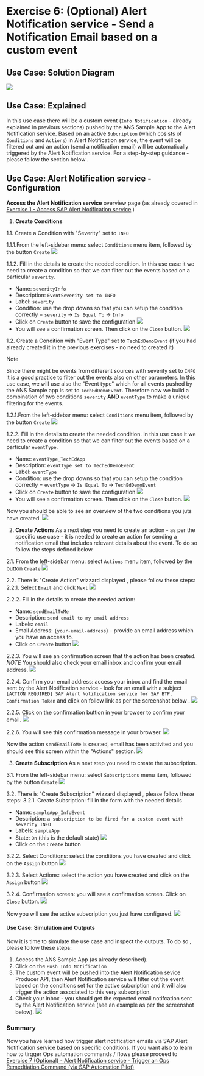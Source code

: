 # Exercise 6: (Optional) Alert Notification service - Send a Notification Email based on a custom event 

## Use Case: Solution Diagram
![](./images/ans-036.png)

## Use Case: Explained
In this use case there will be a custom event (`Info Notification` - already explained in previous sections) pushed by the ANS Sample App to the Alert Notification service. Based on an active `Subcription` (which cosists of `Conditions` and `Actions`) in Alert Notification service,  the event will be filtered out and an action (send a notification email) will be automatically triggered by the Alert Notification service. 
For a step-by-step guidance - please follow the section below . 

## Use Case: Alert Notification service - Configuration

**Access the Alert Notification service** overview page (as already covered in [Exercise 1 - Access SAP Alert Notification service](https://github.com/SAP-samples/teched2023-AD263/tree/main/exercises/ex1#access-sap-alert-notification-service) )

1. **Create Conditions**

1.1. Create a Condition with "Severity" set to `INFO`

1.1.1.From the left-sidebar menu: select `Conditions` menu item, followed by the button `Create`
![](./images/ans-015.png)

1.1.2. Fill in the  details to create the needed condition. In this use case it we need to create a condition so that we can filter out the events based on a particular `severity`. 
* Name:  `severityInfo`
* Description: `EventSeverity set to INFO`
* Label: `severity`
* Condition: use the drop downs so that you can setup the condition correctly = `severity` ->  `Is Equal To` -> `Info`
* Click on `Create` button to save the configuration
![](./images/ans-016_1.png)
* You will see a confirmation screen. Then click on the `Close` button. 
![](./images/ans-017.png)

1.2. Create a Condition with "Event Type" set to `TechEdDemoEvent` (if you had already created it in the previous exercises - no need to created it)
> [!NOTE]
> Since there might be events from different sources with severity set to `INFO` it is a good practice to filter out the events also on other parameters. In this use case, we will use also the "Event type" which for all events pushed by the ANS Sample app is set to `TechEdDemoEvent`. Therefore now we build a combination of two conditions `severity` **AND** `eventType` to make a unique filtering for the events.

1.2.1.From the left-sidebar menu: select `Conditions` menu item, followed by the button `Create`
![](./images/ans-015.png)

1.2.2. Fill in the  details to create the needed condition. In this use case it we need to create a condition so that we can filter out the events based on a particular `eventType`. 
* Name:  `eventType_TechEdApp`
* Description: `eventType set to TechEdDemoEvent`
* Label: `eventType`
* Condition: use the drop downs so that you can setup the condition correctly = `eventType` ->  `Is Equal To` -> `TechEdDemoEvent`
* Click on `Create` button to save the configuration
![](./images/ans-018_1.png)
* You will see a confirmation screen. Then click on the `Close` button. 
![](./images/ans-019.png)

Now you should be able to see an overview of the two conditions you juts have created. 
![](./images/ans-020.png)


2. **Create Actions**
As a next step you need to create an action - as per the specific use case - it is needed to create an action for sending a notification email that includes relevant details about the event. To do so follow the steps defined below. 

2.1. From the left-sidebar menu: select `Actions` menu item, followed by the button `Create`
![](./images/ans-021.png)

2.2. There is "Create Action" wizzard displayed , please follow these steps:
2.2.1. Select `Email` and click `Next`
![](./images/ans-022.png)

2.2.2. Fill in the  details to create the needed action: 
* Name: `sendEmailToMe`
* Description: `send email to my email address`
* Labels: `email`
* Email Address: `{your-email-address`} - provide an email address which you have an access to.
* Click on `Create` button
![](./images/ans-023.png)

2.2.3. You will see an confirmation screen that the action has been created. 
*NOTE* You should also check your email inbox and confirm your email address. 
![](./images/ans-024.png)

2.2.4. Confirm your email address: access your inbox and find the email sent by the Alert Notification service  - look for an email with a subject `[ACTION REQUIRED] SAP Alert Notification service for SAP BTP. Confirmation Token` and click on follow link as per the screenshot below . 
![](./images/ans-025.png)

2.2.5. Click on the confirmation buttion in your browser to confirm your email. 
![](./images/ans-026.png)

2.2.6. You will see this confirmation message in your browser.
![](./images/ans-027.png)

Now the action `sendEmailToMe` is created, email has been activited and you should see this screen within the "Actions" section. 
![](./images/ans-028.png)


3. **Create Subscription**
As a next step you need to create the subscription.

3.1. From the left-sidebar menu: select `Subscriptions` menu item, followed by the button `Create`
![](./images/ans-029.png)

3.2. There is "Create Subscription" wizzard displayed , please follow these steps:
3.2.1. Create Subsription: fill in the form with the needed details 
* Name: `sampleApp_InfoEvent`
* Description: `a subscription to be fired for a custom event with severity INFO`
* Labels: `sampleApp`
* State: `On` (this is the default state)
![](./images/ans-030.png)
* Click on the `Create` button

3.2.2. Select Conditions: select the conditions you have created and click on the `Assign` button
![](./images/ans-031.png)

3.2.3. Select Actions: select the action you have created and click on the `Assign` button
![](./images/ans-032.png)

3.2.4. Confirmation screen: you will see a confirmation screen. Click on `Close` button. 
![](./images/ans-033.png)

Now you will see the active subscription you just have configured.
![](./images/ans-034.png)


#### Use Case: Simulation and Outputs 

Now it is time to simulate the use case and inspect the outputs. To do so , please follow these steps: 

1. Access the ANS Sample App (as already described).
2. Click on the `Push Info Notification`
3. The custom event will be pushed into the Alert Notification sevice Producer API, then Alert Notification service will filter out the event based on the conditions set for the active subcription and it will also trigger the action associated to this very subscription.
4. Check your inbox - you should get the expected email notifcation sent by the Alert Notification service (see an example as per the screenshot below). 
![](./images/ans-035.png)

### Summary
Now you have learned how trigger alert notification emails via SAP Alert Notification service based on specific conditions. If you want also to learn how to tirgger Ops automation commands / flows please proceed to [Exercise 7 (Optional) -  Alert Notification service - Trigger an Ops Remedtiation Command (via SAP Automation Pilot)](/ex7/README.md)


